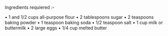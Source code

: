 Ingredients requiered :-

 • 1 and 1/2 cups all-purpose flour
 • 2 tablespoons sugar 
 • 2 teaspoons baking powder
 • 1 teaspoon baking soda
 • 1/2 teaspoon salt
 • 1 cup milk or buttermilk
 • 2 large eggs
 • 1/4 cup melted butter    
